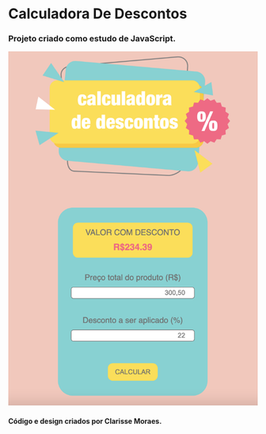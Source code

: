 # Calculadora De Descontos

### Projeto criado como estudo de JavaScript.

![thumbnail](assets/imagens/exemplo.png)

#### Código e design criados por Clarisse Moraes.
 
